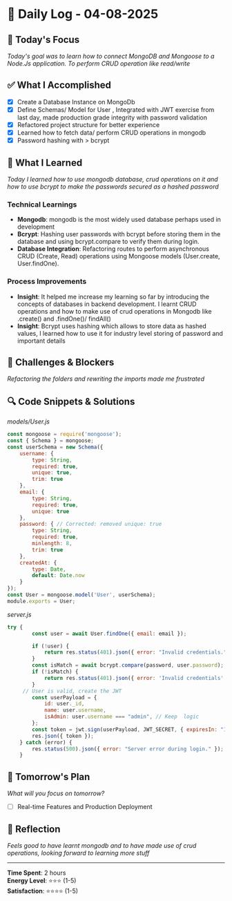 # 📅 Daily Log - 04-08-2025

## 🎯 Today's Focus

*Today's goal was to learn how to connect MongoDB and Mongoose to a Node.Js application.
To perform CRUD operation like read/write*



## ✅ What I Accomplished

-   [x] Create a Database Instance on MongoDb
-   [x] Define Schemas/ Model for User , Integrated with JWT exercise from last day, made production grade integrity with password validation
-   [x] Refactored project structure for better experience
-   [x] Learned how to fetch data/ perform CRUD operations in mongodb
-   [x] Password hashing with > bcrypt

## 🧠 What I Learned

_Today I learned how to use mongodb database, crud operations on it and how to use bcrypt to make the passwords secured as a hashed password_

### Technical Learnings

-   **Mongodb**: mongodb is the most widely used database perhaps used in development
-   **Bcrypt**: Hashing user passwords with bcrypt before storing them in the database and using bcrypt.compare to verify them during login.
-   **Database Integration**: Refactoring routes to perform asynchronous CRUD (Create, Read) operations using Mongoose models (User.create, User.findOne).

### Process Improvements

-   **Insight**: It helped me increase my learning so far by introducing the concepts of databases in backend development. I learnt CRUD operations and how to make use of crud operations in Mongodb like .create() and .findOne()/ findAll()
-   **Insight**: Bcrypt uses hashing which allows to store data as hashed values, I learned how to use it for industry level storing of password and important details

## 🚧 Challenges & Blockers

_Refactoring the folders and rewriting the imports made me frustrated_

## 🔍 Code Snippets & Solutions

_models/User.js_

```JavaScript
const mongoose = require('mongoose');
const { Schema } = mongoose;
const userSchema = new Schema({
    username: {
        type: String,
        required: true,
        unique: true,
        trim: true
    },
    email: {
        type: String,
        required: true,
        unique: true
    },
    password: { // Corrected: removed unique: true
        type: String,
        required: true,
        minlength: 8,
        trim: true
    },
    createdAt: {
        type: Date,
        default: Date.now
    }
});
const User = mongoose.model('User', userSchema);
module.exports = User;
```

_server.js_

```Javascript
try {
        const user = await User.findOne({ email: email });

        if (!user) {
            return res.status(401).json({ error: "Invalid credentials." }); // Unauthorized
        }
        const isMatch = await bcrypt.compare(password, user.password);
        if (!isMatch) {
            return res.status(401).json({ error: 'Invalid credentials' });
        }
     // User is valid, create the JWT
        const userPayload = {
            id: user._id,
            name: user.username,
            isAdmin: user.username === "admin", // Keep  logic
        };
        const token = jwt.sign(userPayload, JWT_SECRET, { expiresIn: "1h" });
        res.json({ token });
    } catch (error) {
        res.status(500).json({ error: "Server error during login." });
    }
```


## 🎯 Tomorrow's Plan

_What will you focus on tomorrow?_

-   [ ] Real-time Features and Production Deployment
  

## 💭 Reflection

_Feels good to have learnt mongodb and to have made use of crud operations, looking forward to learning more stuff_

---

**Time Spent**: 2 hours  
**Energy Level**: ⭐⭐⭐ (1-5)  
**Satisfaction**: ⭐⭐⭐⭐ (1-5)
